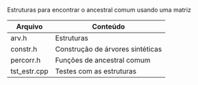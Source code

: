 Estruturas para encontrar o ancestral comum usando uma matriz

Arquivo | Conteúdo
------- | --------
arv.h | Estruturas
constr.h | Construção de árvores sintéticas
percorr.h | Funções de ancestral comum
tst_estr.cpp | Testes com as estruturas
